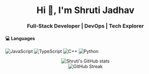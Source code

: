 <h1 align="center">Hi 👋, I'm Shruti Jadhav</h1>
<h3 align="center">Full-Stack Developer | DevOps | Tech Explorer</h3>

#### 💻 Languages
![JavaScript](https://img.shields.io/badge/-JavaScript-F7DF1E?style=flat&logo=javascript&logoColor=black)
![TypeScript](https://img.shields.io/badge/-TypeScript-3178C6?style=flat&logo=typescript&logoColor=white)
![C++](https://img.shields.io/badge/-C++-00599C?style=flat&logo=c%2B%2B&logoColor=white)
![Python](https://img.shields.io/badge/-Python-3776AB?style=flat&logo=python&logoColor=white)


<p align="center">
  <img src="https://github-readme-stats.vercel.app/api?username=shrutiiiyet&show_icons=true&theme=radical" alt="Shruti's GitHub stats" />
  <br />
  <img src="https://streak-stats.demolab.com/?user=shrutiiiyet&theme=radical" alt="GitHub Streak" />
</p>
